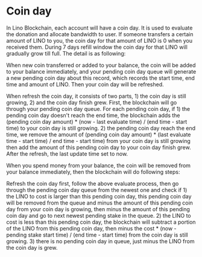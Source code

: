 # Coin day

In Lino Blockchain, each account will have a coin day. It is used to evaluate the donation and allocate bandwidth to user. If someone transfers a certain amount of LINO to you, the coin day for that amount of LINO is 0 when you received them. During 7 days refill window the coin day for that LINO will gradually grow till full. The detail is as following:

When new coin transferred or added to your balance, the coin will be added to your balance immediately, and your pending coin day queue will generate a new pending coin day about this record, which records the start time, end time and amount of LINO. Then your coin day will be refreshed.

When refresh the coin day, it consists of two parts, 1) the coin day is still growing, 2) and the coin day finish grew. First, the blockchain will go through your pending coin day queue. For each pending coin day, if 1) the pending coin day doesn't reach the end time, the blockchain adds the (pending coin day amount) * (now - last evaluate time) / (end time - start time) to your coin day is still growing. 2) the pending coin day reach the end time, we remove the amount of (pending coin day amount) * (last evaluate time - start time) / end time - start time) from your coin day is still growing then add the amount of this pending coin day to your coin day finish grew. After the refresh, the last update time set to now.

When you spend money from your balance, the coin will be removed from your balance immediately, then the blockchain will do following steps:

Refresh the coin day first, follow the above evaluate process, then go through the pending coin day queue from the newest one and check if 1) the LINO to cost is larger than this pending coin day, this pending coin day will be removed from the queue and minus the amount of this pending coin day from your coin day is growing, then minus the amount of this pending coin day and go to next newest pending stake in the queue. 2) the LINO to cost is less than this pending coin day, the blockchain will subtract a portion of the LINO from this pending coin day, then minus the cost * (now - pending stake start time) / (end time - start time) from the coin day is still growing. 3) there is no pending coin day in queue, just minus the LINO from the coin day is grew.


